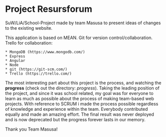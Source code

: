 # Project Resursforum
SuW/LiA/School-Project made by team Masusa to present ideas of changes to the existing website.

This application is based on MEAN. Git for version control/collaboration. Trello for collaboration:

	* MongoDB (https://www.mongodb.com/)
	* Express
	* Angular
	* Node
	* git (https://git-scm.com/)
	* Trello (https://trello.com/)

The most interesting part about this project is the process, and watching the **progress** (check out the directory: _progress_). 
Taking the leading position of the project, and since it was school related, my goal was for everyone to learn as much as possible 
about the process of making team-based web projects. 
With reference to SCRUM i made the process possible regardless of knowledge and experience within the team.
Everybody contributed equally and made an amazing effort. 
The final result was never deployed and is now deprecated but the progress forever lasts in our memory.

Thank you Team Masusa!
